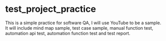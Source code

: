 # test_project_practice

This is a simple practice for software QA, I will use YouTube to be a sample.
It will include mind map sample, test case sample, manual function test, automation api test, automation function test and test report.
